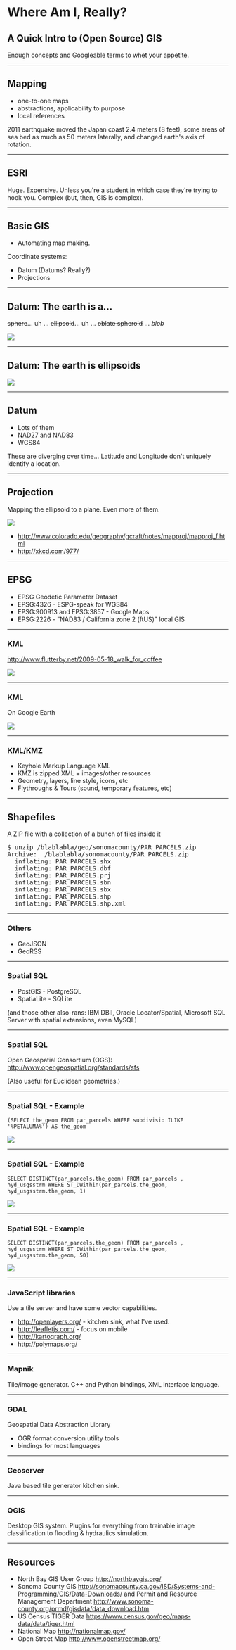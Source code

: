 
# Where Am I, Really?

## A Quick Intro to (Open Source) GIS

Enough concepts and Googleable terms to whet your appetite.

---

## Mapping

- one-to-one maps
- abstractions, applicability to purpose
- local references

2011 earthquake moved the Japan coast 2.4 meters (8 feet), some areas of sea bed as much as 50 meters laterally, and changed earth's axis of rotation.

---

## ESRI

Huge. Expensive. Unless you're a student in which case they're trying to hook you. Complex (but, then, GIS is complex).

---

## Basic GIS

- Automating map making.

Coordinate systems:

- Datum (Datums? Really?)
- Projections

---

## Datum: The earth is a...

<strike>sphere</strike>... uh ... <strike>ellipsoid</strike>... uh ... <strike>oblate spheroid</strike> ... <em>blob</em>

<img src="diagrams/datum_shape.svg">

---

## Datum: The earth is ellipsoids

<img src="diagrams/datum_bestfit.svg">

---

## Datum

- Lots of them
- NAD27 and NAD83
- WGS84

These are diverging over time... Latitude and Longitude don't uniquely identify a location.

---

## Projection

Mapping the ellipsoid to a plane. Even more of them.

<img src="diagrams/us-threeprojections.gif">

- http://www.colorado.edu/geography/gcraft/notes/mapproj/mapproj_f.html
- http://xkcd.com/977/

---

## EPSG

- EPSG Geodetic Parameter Dataset
- EPSG:4326 - ESPG-speak for WGS84
- EPSG:900913 and EPSG:3857 - Google Maps
- EPSG:2226 - "NAD83 / California zone 2 (ftUS)" local GIS

---

### KML

http://www.flutterby.net/2009-05-18_walk_for_coffee

<img src="diagrams/KMLOnOpenlayers.png">

---

### KML

On Google Earth

<img src="diagrams/KMLOnGoogleEarth.png">

---

### KML/KMZ

- Keyhole Markup Language XML
- KMZ is zipped XML + images/other resources
- Geometry, layers, line style, icons, etc
- Flythroughs & Tours (sound, temporary features, etc)

---

## Shapefiles

A ZIP file with a collection of a bunch of files inside it

<pre>$ unzip /blablabla/geo/sonomacounty/PAR_PARCELS.zip 
Archive:  /blablabla/sonomacounty/PAR_PARCELS.zip
  inflating: PAR_PARCELS.shx         
  inflating: PAR_PARCELS.dbf         
  inflating: PAR_PARCELS.prj         
  inflating: PAR_PARCELS.sbn         
  inflating: PAR_PARCELS.sbx         
  inflating: PAR_PARCELS.shp         
  inflating: PAR_PARCELS.shp.xml</pre>

---

### Others

- GeoJSON
- GeoRSS

---

### Spatial SQL

- PostGIS - PostgreSQL
- SpatiaLite - SQLite

(and those other also-rans: IBM DBII, Oracle Locator/Spatial, Microsoft SQL Server with spatial extensions, even MySQL)

--- 

### Spatial SQL

Open Geospatial Consortium (OGS):
http://www.opengeospatial.org/standards/sfs

(Also useful for Euclidean geometries.)

---

### Spatial SQL - Example

<code>(SELECT the_geom FROM par_parcels WHERE subdivisio ILIKE '%PETALUMA%') AS the_geom</code>

<img src="diagrams/SampleMapnikOutput-AllSubdivisionsContainingPETALUMAInName.png">

---

### Spatial SQL - Example

<code>SELECT DISTINCT(par_parcels.the_geom) FROM par_parcels , hyd_usgsstrm 
   WHERE ST_DWithin(par_parcels.the_geom, hyd_usgsstrm.the_geom, 1)</code>

<img src="diagrams/SampleMapnikOutput-AllParcelsWithin50MetersOfAUSGSStream.png">

---

### Spatial SQL - Example

<code>SELECT DISTINCT(par_parcels.the_geom) FROM par_parcels , hyd_usgsstrm 
   WHERE ST_DWithin(par_parcels.the_geom, hyd_usgsstrm.the_geom, 50)</code>

<img src="diagrams/SampleMapnikOutput-AllParcelsWithin1MeterOfAUSGSStream.png">


---

### JavaScript libraries

Use a tile server and have some vector capabilities.

- http://openlayers.org/ - kitchen sink, what I've used.
- http://leafletjs.com/ - focus on mobile
- http://kartograph.org/
- http://polymaps.org/

---

### Mapnik

Tile/image generator. C++ and Python bindings, XML interface language.

---

### GDAL

Geospatial Data Abstraction Library

- OGR format conversion utility tools
- bindings for most languages

---

### Geoserver

Java based tile generator kitchen sink.

---

### QGIS

Desktop GIS system. Plugins for everything from trainable image classification to flooding & hydraulics simulation.

---

## Resources

- North Bay GIS User Group http://northbaygis.org/
- Sonoma County GIS http://sonomacounty.ca.gov/ISD/Systems-and-Programming/GIS/Data-Downloads/ and Permit and Resource Management Department http://www.sonoma-county.org/prmd/gisdata/data_download.htm
- US Census TIGER Data https://www.census.gov/geo/maps-data/data/tiger.html
- National Map http://nationalmap.gov/
- Open Street Map http://www.openstreetmap.org/
